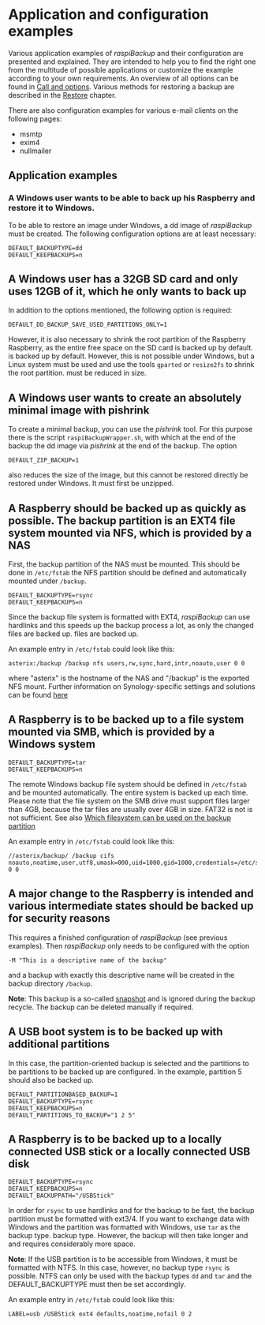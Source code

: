 # Application and configuration examples

Various application examples of
*raspiBackup* and their configuration are presented and explained. They are intended to
help you to find the right one from the multitude of possible applications or
customize the example according to your own requirements. An
overview of all options can be found in [Call and options](backup-options.md).
Various methods for restoring a backup are described in the [Restore](restore.md) chapter.

There are also configuration examples for various e-mail clients on the following pages:
   - msmtp
   - exim4
   - nullmailer

## Application examples

<!-- toc -->

### A Windows user wants to be able to back up his Raspberry and restore it to Windows.

To be able to restore an image under Windows, a dd
image of *raspiBackup* must be created. The following configuration options are
at least necessary:

```
DEFAULT_BACKUPTYPE=dd
DEFAULT_KEEPBACKUPS=n
```

## A Windows user has a 32GB SD card and only uses 12GB of it, which he only wants to back up

In addition to the options mentioned, the following option is required:

```
DEFAULT_DD_BACKUP_SAVE_USED_PARTITIONS_ONLY=1
```

However, it is also necessary to shrink the root partition of the Raspberry
Raspberry, as the entire free space on the SD card is backed up by default.
is backed up by default. However, this is not possible under Windows, but a Linux system must be used
and use the tools `gparted` or `resize2fs` to shrink the root partition.
must be reduced in size.

## A Windows user wants to create an absolutely minimal image with pishrink

To create a minimal backup, you can use the *pishrink* tool. For this purpose
there is the script `raspiBackupWrapper.sh`, with which at the end of the backup
the dd image via *pishrink* at the end of the backup. The option

```
DEFAULT_ZIP_BACKUP=1
```

also reduces the size of the image, but this cannot be restored directly
be restored under Windows. It must first be unzipped.

## A Raspberry should be backed up as quickly as possible. The backup partition is an EXT4 file system mounted via NFS, which is provided by a NAS

First, the backup partition of the NAS must be mounted. This should be done in
`/etc/fstab` the NFS partition should be defined and automatically mounted under `/backup`.

```
DEFAULT_BACKUPTYPE=rsync
DEFAULT_KEEPBACKUPS=n
```

Since the backup file system is formatted with EXT4, *raspiBackup* can use hardlinks
and this speeds up the backup process a lot, as only the changed files are backed up.
files are backed up.

An example entry in `/etc/fstab` could look like this:

```
asterix:/backup /backup nfs users,rw,sync,hard,intr,noauto,user 0 0
```

where "asterix" is the hostname of the NAS and "/backup" is the exported NFS
mount. Further information on Synology-specific settings and
solutions can be found [here](nfs-as-backuptarget.md)


## A Raspberry is to be backed up to a file system mounted via SMB, which is provided by a Windows system

```
DEFAULT_BACKUPTYPE=tar
DEFAULT_KEEPBACKUPS=n
```

The remote Windows backup file system should be defined in `/etc/fstab` and
be mounted automatically. The entire system is backed up each time.
Please note that the file system on the SMB drive must support files larger
than 4GB, because the tar files are usually over 4GB in size. FAT32 is not
is not sufficient. See also [Which filesystem can be used on the backup partition](which-filesystem-can-be-used-on-the-backup-partition.md)

An example entry in `/etc/fstab` could look like this:

```
//asterix/backup/ /backup cifs noauto,noatime,user,utf8,umask=000,uid=1000,gid=1000,credentials=/etc/samba/auth.asterix.cifsuser 0 0
```

## A major change to the Raspberry is intended and various intermediate states should be backed up for security reasons

This requires a finished configuration of *raspiBackup* (see
previous examples). Then *raspiBackup* only needs to be configured with the option

```
-M "This is a descriptive name of the backup"
```

and a backup with exactly this descriptive name will be created in the backup directory `/backup`.

**Note**: This backup is a so-called [snapshot](snapshots.md) and is ignored during the backup recycle.
The backup can be deleted manually if required.

## A USB boot system is to be backed up with additional partitions

In this case, the partition-oriented backup is selected and the partitions to be
partitions to be backed up are configured. In the example, partition 5
should also be backed up.

```
DEFAULT_PARTITIONBASED_BACKUP=1
DEFAULT_BACKUPTYPE=rsync
DEFAULT_KEEPBACKUPS=n
DEFAULT_PARTITIONS_TO_BACKUP="1 2 5"
```


## A Raspberry is to be backed up to a locally connected USB stick or a locally connected USB disk

```
DEFAULT_BACKUPTYPE=rsync
DEFAULT_KEEPBACKUPS=n
DEFAULT_BACKUPPATH="/USBStick"
```

In order for `rsync` to use hardlinks and for the backup to be fast, the
backup partition must be formatted with ext3/4. If you want to exchange data with Windows
and the partition was formatted with Windows, use `tar` as the backup type.
backup type. However, the backup will then take longer and
and requires considerably more space.

**Note**: If the USB partition is to be accessible from Windows, it must be formatted with NTFS.
In this case, however, no backup type `rsync` is possible. NTFS can only be used with the backup types `dd` and `tar` and
the DEFAULT_BACKUPTYPE must then be set accordingly.

An example entry in `/etc/fstab` could look like this:

```
LABEL=usb /USBStick ext4 defaults,noatime,nofail 0 2
```
[.status]: translated
[.source]: https://linux-tips-and-tricks.de/de/konfigurationsbeispiele
[.source]: https://www.linux-tips-and-tricks.de/en/configuration-samples


